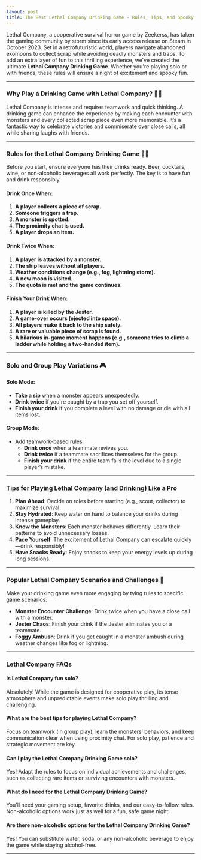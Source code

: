 ```yaml
---
layout: post
title: The Best Lethal Company Drinking Game - Rules, Tips, and Spooky Fun for Solo or Group Play 🎮🍺🎃
---
```


Lethal Company, a cooperative survival horror game by Zeekerss, has taken the gaming community by storm since its early access release on Steam in October 2023. Set in a retrofuturistic world, players navigate abandoned exomoons to collect scrap while avoiding deadly monsters and traps. To add an extra layer of fun to this thrilling experience, we've created the ultimate **Lethal Company Drinking Game**. Whether you're playing solo or with friends, these rules will ensure a night of excitement and spooky fun.

---

### Why Play a Drinking Game with Lethal Company? 👾🍻

Lethal Company is intense and requires teamwork and quick thinking. A drinking game can enhance the experience by making each encounter with monsters and every collected scrap piece even more memorable. It’s a fantastic way to celebrate victories and commiserate over close calls, all while sharing laughs with friends.

---

### Rules for the Lethal Company Drinking Game 🍹👾

Before you start, ensure everyone has their drinks ready. Beer, cocktails, wine, or non-alcoholic beverages all work perfectly. The key is to have fun and drink responsibly.

#### Drink Once When:
1. **A player collects a piece of scrap.**
2. **Someone triggers a trap.**
3. **A monster is spotted.**
4. **The proximity chat is used.**
5. **A player drops an item.**

#### Drink Twice When:
1. **A player is attacked by a monster.**
2. **The ship leaves without all players.**
3. **Weather conditions change (e.g., fog, lightning storm).**
4. **A new moon is visited.**
5. **The quota is met and the game continues.**

#### Finish Your Drink When:
1. **A player is killed by the Jester.**
2. **A game-over occurs (ejected into space).**
3. **All players make it back to the ship safely.**
4. **A rare or valuable piece of scrap is found.**
5. **A hilarious in-game moment happens (e.g., someone tries to climb a ladder while holding a two-handed item).**

---

### Solo and Group Play Variations 🎮

#### Solo Mode:
- **Take a sip** when a monster appears unexpectedly.
- **Drink twice** if you're caught by a trap you set off yourself.
- **Finish your drink** if you complete a level with no damage or die with all items lost.

#### Group Mode:
- Add teamwork-based rules:
  - **Drink once** when a teammate revives you.
  - **Drink twice** if a teammate sacrifices themselves for the group.
  - **Finish your drink** if the entire team fails the level due to a single player’s mistake.

---

### Tips for Playing Lethal Company (and Drinking) Like a Pro

1. **Plan Ahead**: Decide on roles before starting (e.g., scout, collector) to maximize survival.
2. **Stay Hydrated**: Keep water on hand to balance your drinks during intense gameplay.
3. **Know the Monsters**: Each monster behaves differently. Learn their patterns to avoid unnecessary losses.
4. **Pace Yourself**: The excitement of Lethal Company can escalate quickly—drink responsibly!
5. **Have Snacks Ready**: Enjoy snacks to keep your energy levels up during long sessions.

---

### Popular Lethal Company Scenarios and Challenges 👻

Make your drinking game even more engaging by tying rules to specific game scenarios:
- **Monster Encounter Challenge**: Drink twice when you have a close call with a monster.
- **Jester Chaos**: Finish your drink if the Jester eliminates you or a teammate.
- **Foggy Ambush**: Drink if you get caught in a monster ambush during weather changes like fog or lightning.

---

### Lethal Company FAQs

#### Is Lethal Company fun solo?
Absolutely! While the game is designed for cooperative play, its tense atmosphere and unpredictable events make solo play thrilling and challenging.

#### What are the best tips for playing Lethal Company?
Focus on teamwork (in group play), learn the monsters’ behaviors, and keep communication clear when using proximity chat. For solo play, patience and strategic movement are key.

#### Can I play the Lethal Company Drinking Game solo?
Yes! Adapt the rules to focus on individual achievements and challenges, such as collecting rare items or surviving encounters with monsters.

#### What do I need for the Lethal Company Drinking Game?
You'll need your gaming setup, favorite drinks, and our easy-to-follow rules. Non-alcoholic options work just as well for a fun, safe game night.

#### Are there non-alcoholic options for the Lethal Company Drinking Game?
Yes! You can substitute water, soda, or any non-alcoholic beverage to enjoy the game while staying alcohol-free.

---

<script type="application/ld+json">
{
  "@context": "https://schema.org",
  "@type": "FAQPage",
  "mainEntity": [
    {
      "@type": "Question",
      "name": "Is Lethal Company fun solo?",
      "acceptedAnswer": {
        "@type": "Answer",
        "text": "Absolutely! While the game is designed for cooperative play, its tense atmosphere and unpredictable events make solo play thrilling and challenging."
      }
    },
    {
      "@type": "Question",
      "name": "What are the best tips for playing Lethal Company?",
      "acceptedAnswer": {
        "@type": "Answer",
        "text": "Focus on teamwork (in group play), learn the monsters’ behaviors, and keep communication clear when using proximity chat. For solo play, patience and strategic movement are key."
      }
    },
    {
      "@type": "Question",
      "name": "Can I play the Lethal Company Drinking Game solo?",
      "acceptedAnswer": {
        "@type": "Answer",
        "text": "Yes! Adapt the rules to focus on individual achievements and challenges, such as collecting rare items or surviving encounters with monsters."
      }
    },
    {
      "@type": "Question",
      "name": "What do I need for the Lethal Company Drinking Game?",
      "acceptedAnswer": {
        "@type": "Answer",
        "text": "You'll need your gaming setup, favorite drinks, and our easy-to-follow rules. Non-alcoholic options work just as well for a fun, safe game night."
      }
    },
    {
      "@type": "Question",
      "name": "Are there non-alcoholic options for the Lethal Company Drinking Game?",
      "acceptedAnswer": {
        "@type": "Answer",
        "text": "Yes! You can substitute water, soda, or any non-alcoholic beverage to enjoy the game while staying alcohol-free."
      }
    }
  ]
}
</script>
